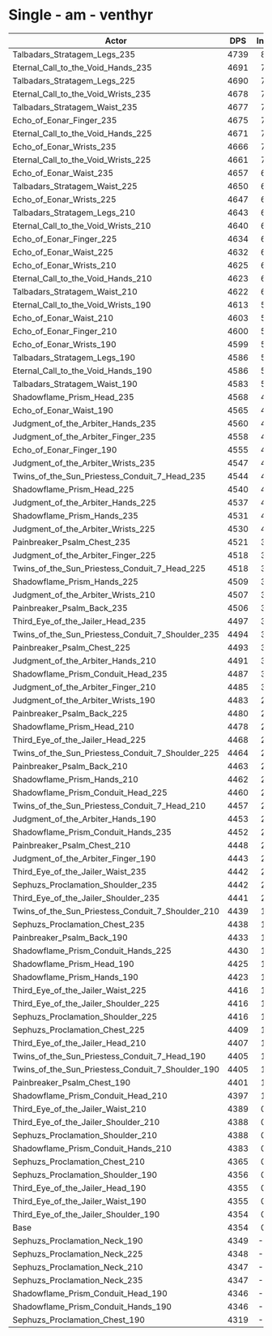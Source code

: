 # Single - am - venthyr
| Actor | DPS | Increase |
|---|:---:|:---:|
|Talbadars_Stratagem_Legs_235|4739|8.85%|
|Eternal_Call_to_the_Void_Hands_235|4691|7.73%|
|Talbadars_Stratagem_Legs_225|4690|7.71%|
|Eternal_Call_to_the_Void_Wrists_235|4678|7.44%|
|Talbadars_Stratagem_Waist_235|4677|7.43%|
|Echo_of_Eonar_Finger_235|4675|7.38%|
|Eternal_Call_to_the_Void_Hands_225|4671|7.27%|
|Echo_of_Eonar_Wrists_235|4666|7.16%|
|Eternal_Call_to_the_Void_Wrists_225|4661|7.05%|
|Echo_of_Eonar_Waist_235|4657|6.97%|
|Talbadars_Stratagem_Waist_225|4650|6.80%|
|Echo_of_Eonar_Wrists_225|4647|6.73%|
|Talbadars_Stratagem_Legs_210|4643|6.65%|
|Eternal_Call_to_the_Void_Wrists_210|4640|6.57%|
|Echo_of_Eonar_Finger_225|4634|6.43%|
|Echo_of_Eonar_Waist_225|4632|6.37%|
|Echo_of_Eonar_Wrists_210|4625|6.22%|
|Eternal_Call_to_the_Void_Hands_210|4623|6.17%|
|Talbadars_Stratagem_Waist_210|4622|6.15%|
|Eternal_Call_to_the_Void_Wrists_190|4613|5.96%|
|Echo_of_Eonar_Waist_210|4603|5.72%|
|Echo_of_Eonar_Finger_210|4600|5.66%|
|Echo_of_Eonar_Wrists_190|4599|5.63%|
|Talbadars_Stratagem_Legs_190|4586|5.34%|
|Eternal_Call_to_the_Void_Hands_190|4586|5.32%|
|Talbadars_Stratagem_Waist_190|4583|5.27%|
|Shadowflame_Prism_Head_235|4568|4.93%|
|Echo_of_Eonar_Waist_190|4565|4.84%|
|Judgment_of_the_Arbiter_Hands_235|4560|4.73%|
|Judgment_of_the_Arbiter_Finger_235|4558|4.69%|
|Echo_of_Eonar_Finger_190|4555|4.62%|
|Judgment_of_the_Arbiter_Wrists_235|4547|4.44%|
|Twins_of_the_Sun_Priestess_Conduit_7_Head_235|4544|4.36%|
|Shadowflame_Prism_Head_225|4540|4.28%|
|Judgment_of_the_Arbiter_Hands_225|4537|4.20%|
|Shadowflame_Prism_Hands_235|4531|4.08%|
|Judgment_of_the_Arbiter_Wrists_225|4530|4.05%|
|Painbreaker_Psalm_Chest_235|4521|3.83%|
|Judgment_of_the_Arbiter_Finger_225|4518|3.77%|
|Twins_of_the_Sun_Priestess_Conduit_7_Head_225|4518|3.76%|
|Shadowflame_Prism_Hands_225|4509|3.56%|
|Judgment_of_the_Arbiter_Wrists_210|4507|3.52%|
|Painbreaker_Psalm_Back_235|4506|3.49%|
|Third_Eye_of_the_Jailer_Head_235|4497|3.28%|
|Twins_of_the_Sun_Priestess_Conduit_7_Shoulder_235|4494|3.23%|
|Painbreaker_Psalm_Chest_225|4493|3.20%|
|Judgment_of_the_Arbiter_Hands_210|4491|3.16%|
|Shadowflame_Prism_Conduit_Head_235|4487|3.06%|
|Judgment_of_the_Arbiter_Finger_210|4485|3.02%|
|Judgment_of_the_Arbiter_Wrists_190|4483|2.96%|
|Painbreaker_Psalm_Back_225|4480|2.90%|
|Shadowflame_Prism_Head_210|4478|2.84%|
|Third_Eye_of_the_Jailer_Head_225|4468|2.62%|
|Twins_of_the_Sun_Priestess_Conduit_7_Shoulder_225|4464|2.54%|
|Painbreaker_Psalm_Back_210|4463|2.50%|
|Shadowflame_Prism_Hands_210|4462|2.48%|
|Shadowflame_Prism_Conduit_Head_225|4460|2.44%|
|Twins_of_the_Sun_Priestess_Conduit_7_Head_210|4457|2.36%|
|Judgment_of_the_Arbiter_Hands_190|4453|2.27%|
|Shadowflame_Prism_Conduit_Hands_235|4452|2.25%|
|Painbreaker_Psalm_Chest_210|4448|2.17%|
|Judgment_of_the_Arbiter_Finger_190|4443|2.04%|
|Third_Eye_of_the_Jailer_Waist_235|4442|2.02%|
|Sephuzs_Proclamation_Shoulder_235|4442|2.01%|
|Third_Eye_of_the_Jailer_Shoulder_235|4441|2.00%|
|Twins_of_the_Sun_Priestess_Conduit_7_Shoulder_210|4439|1.96%|
|Sephuzs_Proclamation_Chest_235|4438|1.93%|
|Painbreaker_Psalm_Back_190|4433|1.82%|
|Shadowflame_Prism_Conduit_Hands_225|4430|1.76%|
|Shadowflame_Prism_Head_190|4425|1.62%|
|Shadowflame_Prism_Hands_190|4423|1.57%|
|Third_Eye_of_the_Jailer_Waist_225|4416|1.43%|
|Third_Eye_of_the_Jailer_Shoulder_225|4416|1.42%|
|Sephuzs_Proclamation_Shoulder_225|4416|1.42%|
|Sephuzs_Proclamation_Chest_225|4409|1.27%|
|Third_Eye_of_the_Jailer_Head_210|4407|1.22%|
|Twins_of_the_Sun_Priestess_Conduit_7_Head_190|4405|1.16%|
|Twins_of_the_Sun_Priestess_Conduit_7_Shoulder_190|4405|1.16%|
|Painbreaker_Psalm_Chest_190|4401|1.08%|
|Shadowflame_Prism_Conduit_Head_210|4397|1.00%|
|Third_Eye_of_the_Jailer_Waist_210|4389|0.81%|
|Third_Eye_of_the_Jailer_Shoulder_210|4388|0.79%|
|Sephuzs_Proclamation_Shoulder_210|4388|0.78%|
|Shadowflame_Prism_Conduit_Hands_210|4383|0.66%|
|Sephuzs_Proclamation_Chest_210|4365|0.26%|
|Sephuzs_Proclamation_Shoulder_190|4356|0.05%|
|Third_Eye_of_the_Jailer_Head_190|4355|0.02%|
|Third_Eye_of_the_Jailer_Waist_190|4355|0.02%|
|Third_Eye_of_the_Jailer_Shoulder_190|4354|0.01%|
|Base|4354|0.00%|
|Sephuzs_Proclamation_Neck_190|4349|-0.12%|
|Sephuzs_Proclamation_Neck_225|4348|-0.13%|
|Sephuzs_Proclamation_Neck_210|4347|-0.15%|
|Sephuzs_Proclamation_Neck_235|4347|-0.17%|
|Shadowflame_Prism_Conduit_Head_190|4346|-0.19%|
|Shadowflame_Prism_Conduit_Hands_190|4346|-0.19%|
|Sephuzs_Proclamation_Chest_190|4319|-0.81%|
